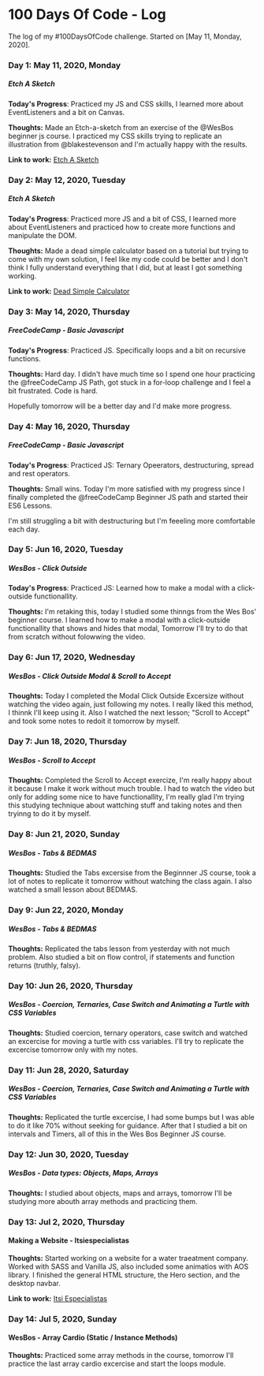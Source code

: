# 100 Days Of Code - Log
The log of my #100DaysOfCode challenge. Started on [May 11, Monday, 2020].

### Day 1: May 11, 2020, Monday
##### Etch A Sketch

**Today's Progress**: Practiced my JS and CSS skills, I learned more about EventListeners and a bit on Canvas.

**Thoughts:** Made an Etch-a-sketch from an exercise of the @WesBos beginner js course.
I practiced my CSS skills trying to replicate an illustration from @blakestevenson
and I'm actually happy with the results.

**Link to work:** [Etch A Sketch](https://friendly-thompson-1ee394.netlify.app)

### Day 2: May 12, 2020, Tuesday
##### Etch A Sketch

**Today's Progress**: Practiced more JS and a bit of CSS, I learned more about EventListeners and practiced how to create more functions and manipulate the DOM.

**Thoughts:** Made a dead simple calculator based on a tutorial but trying to come with my own solution,
I feel like my code could be better and I don't think I fully understand everything that I did,
but at least I got something working.

**Link to work:** [Dead Simple Calculator](https://dead-simple-calc.netlify.app)


### Day 3: May 14, 2020, Thursday
##### FreeCodeCamp - Basic Javascript

**Today's Progress**: Practiced JS. Specifically loops and a bit on recursive functions.

**Thoughts:** Hard day. I didn't have much time so I spend one hour practicing the 
@freeCodeCamp JS Path, got stuck in a for-loop challenge and I feel a bit frustrated. Code is hard.

Hopefully tomorrow will be a better day and I'd make more progress.


### Day 4: May 16, 2020, Thursday
##### FreeCodeCamp - Basic Javascript

**Today's Progress**: Practiced JS: Ternary Opeerators, destructuring, spread and rest operators.

**Thoughts:** Small wins. Today I'm more satisfied with my progress since I finally completed the 
@freeCodeCamp Beginner JS path and started their ES6 Lessons.

I'm still struggling a bit with destructuring but I'm feeeling more comfortable each day.

### Day 5: Jun 16, 2020, Tuesday
##### WesBos - Click Outside

**Today's Progress**: Practiced JS: Learned how to make a modal with a click-outside functionallity.

**Thoughts:** I'm retaking this, today I studied some thinngs from the Wes Bos' beginner course. I learned how to make a modal with a click-outside functionallity that shows and hides that modal, Tomorrow I'll try to do that from scratch without folowwing the video.

### Day 6: Jun 17, 2020, Wednesday
##### WesBos - Click Outside Modal & Scroll to Accept
**Thoughts:** Today I completed the Modal Click Outside Excersize without watching the video again, just following my notes. I really liked this method, I thinnk I'll keep using it. Also I watched the next lesson; "Scroll to Accept" and took some notes to redoit it tomorrow by myself.

### Day 7: Jun 18, 2020, Thursday
##### WesBos - Scroll to Accept
**Thoughts:** Completed the Scroll to Accept exercize, I'm really happy about it because I make it work without much trouble. I had to watch the video but only for adding some nice to have functionallity, I'm really glad I'm trying this studying technique about wattching stuff and taking notes and then tryinng to do it by myself.

### Day 8: Jun 21, 2020, Sunday
##### WesBos - Tabs & BEDMAS
**Thoughts:** Studied the Tabs excersise from the Beginnner JS course, took a lot of notes to replicate it tomorrow without watching the class again. I also watched a small lesson about BEDMAS.

### Day 9: Jun 22, 2020, Monday
##### WesBos - Tabs & BEDMAS
**Thoughts:** Replicated the tabs lesson from yesterday with not much problem. Also studied a bit on flow control, if statements and function returns (truthly, falsy).

### Day 10: Jun 26, 2020, Thursday
##### WesBos - Coercion, Ternaries, Case Switch and Animating a Turtle with CSS Variables
**Thoughts:** Studied coercion, ternary operators, case switch and watched an excercise for moving a turtle with css variables. I'll try to replicate the excercise tomorrow only with my notes.


### Day 11: Jun 28, 2020, Saturday
##### WesBos - Coercion, Ternaries, Case Switch and Animating a Turtle with CSS Variables
**Thoughts:** Replicated the turtle excercise, I had some bumps but I was able to do it like 70% without seeking for guidance. After that I studied a bit on intervals and Timers, all of this in the Wes Bos Beginner JS course.

### Day 12: Jun 30, 2020, Tuesday
##### WesBos - Data types: Objects, Maps, Arrays
**Thoughts:** I studied about objects, maps and arrays, tomorrow I'll be studying more abouth array methods and practicing them.

### Day 13: Jul 2, 2020, Thursday
#### Making a Website - Itsiespecialistas
**Thoughts:** Started working on a website for a water traeatment company. Worked with SASS and Vanilla JS, also included some animatios with AOS library. I finished the general HTML structure, the Hero section, and the desktop navbar.

**Link to work:** [Itsi Especialistas](https://itsiespecialistas.com)


### Day 14: Jul 5, 2020, Sunday
#### WesBos - Array Cardio (Static / Instance Methods)
**Thoughts:** Practiced some array methods in the course, tomorrow I'll practice the last array cardio excercise and start the loops module. 
